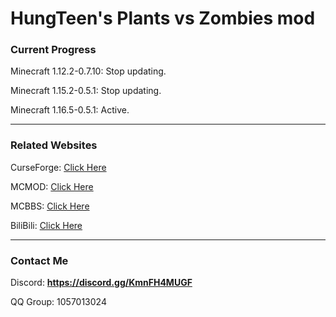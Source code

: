 # HungTeen's Plants vs Zombies mod

### Current Progress

Minecraft 1.12.2-0.7.10: Stop updating.

Minecraft 1.15.2-0.5.1: Stop updating.

Minecraft 1.16.5-0.5.1: Active.

---

### Related Websites

CurseForge: [Click Here](https://www.curseforge.com/minecraft/mc-mods/hungteens-plants-vs-zombies-mod)

MCMOD: [Click Here](https://www.mcmod.cn/class/2640.html)

MCBBS: [Click Here](https://www.mcbbs.net/thread-1052460-1-1.html)

BiliBili: [Click Here](https://space.bilibili.com/362855464)

---

### Contact Me

Discord: **https://discord.gg/KmnFH4MUGF**

QQ Group: 1057013024